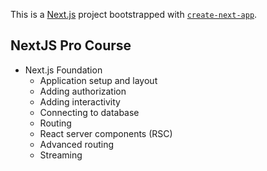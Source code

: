 This is a [Next.js](https://nextjs.org) project bootstrapped with [`create-next-app`](https://nextjs.org/docs/app/api-reference/cli/create-next-app).

## NextJS Pro Course

- Next.js Foundation
    - Application setup and layout
    - Adding authorization
    - Adding interactivity
    - Connecting to database
    - Routing
    - React server components (RSC)
    - Advanced routing
    - Streaming